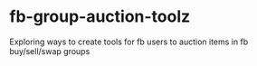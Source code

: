 # fb-group-auction-toolz
Exploring ways to create tools for fb users to auction items in fb buy/sell/swap groups
